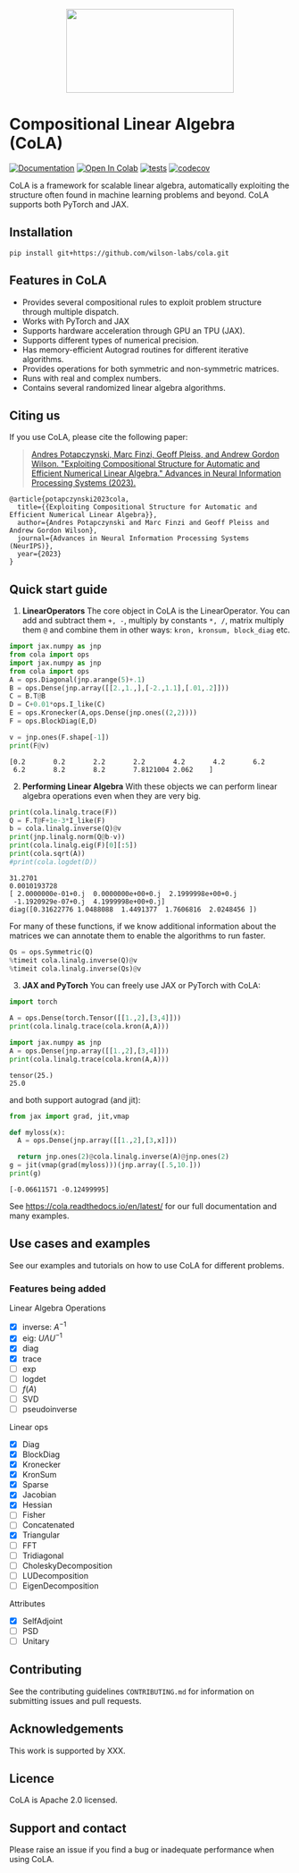 <p align="center">
 <img src="https://user-images.githubusercontent.com/6753639/251633368-1ec42732-1759-45d7-b949-51df6429a90a.svg"  width="300" height="150">
</p>


# Compositional Linear Algebra (CoLA)

[![Documentation](https://readthedocs.org/projects/cola/badge/)](https://cola.readthedocs.io/en/latest/)
[![Open In Colab](https://colab.research.google.com/assets/colab-badge.svg)](https://colab.research.google.com/github/wilson-labs/cola/blob/master/docs/notebooks/colabs/all.ipynb)
[![tests](https://github.com/wilson-labs/cola/actions/workflows/python-package.yml/badge.svg)](https://github.com/wilson-labs/cola/actions/workflows/python-package.yml)
[![codecov](https://codecov.io/gh/wilson-labs/cola/branch/main/graph/badge.svg?token=bBnkfHv30C)](https://codecov.io/gh/wilson-labs/cola)

CoLA is a framework for scalable linear algebra, automatically exploiting the structure often found in machine learning problems and beyond. 
CoLA supports both PyTorch and JAX.

## Installation
```shell
pip install git+https://github.com/wilson-labs/cola.git
```

## Features in CoLA
* Provides several compositional rules to exploit problem structure through multiple dispatch.
* Works with PyTorch and JAX
* Supports hardware acceleration through GPU an TPU (JAX).
* Supports different types of numerical precision.
* Has memory-efficient Autograd routines for different iterative algorithms.
* Provides operations for both symmetric and non-symmetric matrices.
* Runs with real and complex numbers.
* Contains several randomized linear algebra algorithms.

## Citing us
If you use CoLA, please cite the following paper:

> [Andres Potapczynski, Marc Finzi, Geoff Pleiss, and Andrew Gordon Wilson. "Exploiting Compositional Structure for Automatic and Efficient Numerical Linear Algebra." Advances in Neural Information Processing Systems (2023).]()
```
@article{potapczynski2023cola,
  title={{Exploiting Compositional Structure for Automatic and Efficient Numerical Linear Algebra}},
  author={Andres Potapczynski and Marc Finzi and Geoff Pleiss and Andrew Gordon Wilson},
  journal={Advances in Neural Information Processing Systems (NeurIPS)},
  year={2023}
}
```


## Quick start guide
1. **LinearOperators** The core object in CoLA is the LinearOperator. You can add and subtract them `+, -`,
multiply by constants `*, /`, matrix multiply them `@` and combine them in other ways:
`kron, kronsum, block_diag` etc.
```python
import jax.numpy as jnp
from cola import ops
import jax.numpy as jnp
from cola import ops
A = ops.Diagonal(jnp.arange(5)+.1)
B = ops.Dense(jnp.array([[2.,1.,],[-2.,1.1],[.01,.2]]))
C = B.T@B
D = C+0.01*ops.I_like(C)
E = ops.Kronecker(A,ops.Dense(jnp.ones((2,2))))
F = ops.BlockDiag(E,D)

v = jnp.ones(F.shape[-1])
print(F@v)
```
```
[0.2       0.2       2.2       2.2       4.2       4.2       6.2
 6.2       8.2       8.2       7.8121004 2.062    ]
```

2. **Performing Linear Algebra** With these objects we can perform linear algebra operations even when they are very big.
```python
print(cola.linalg.trace(F))
Q = F.T@F+1e-3*I_like(F)
b = cola.linalg.inverse(Q)@v
print(jnp.linalg.norm(Q@b-v))
print(cola.linalg.eig(F)[0][:5])
print(cola.sqrt(A))
#print(cola.logdet(D))
```

```
31.2701
0.0010193728
[ 2.0000000e-01+0.j  0.0000000e+00+0.j  2.1999998e+00+0.j
 -1.1920929e-07+0.j  4.1999998e+00+0.j]
diag([0.31622776 1.0488088  1.4491377  1.7606816  2.0248456 ])
```

For many of these functions, if we know additional information about the matrices we can annotate them
to enable the algorithms to run faster.

```python
Qs = ops.Symmetric(Q)
%timeit cola.linalg.inverse(Q)@v
%timeit cola.linalg.inverse(Qs)@v
```

3. **JAX and PyTorch** You can freely use JAX or PyTorch with CoLA:
```python
import torch

A = ops.Dense(torch.Tensor([[1.,2],[3,4]]))
print(cola.linalg.trace(cola.kron(A,A)))

import jax.numpy as jnp
A = ops.Dense(jnp.array([[1.,2],[3,4]]))
print(cola.linalg.trace(cola.kron(A,A)))
```

```
tensor(25.)
25.0
```

and both support autograd (and jit):
```python
from jax import grad, jit,vmap

def myloss(x):
  A = ops.Dense(jnp.array([[1.,2],[3,x]]))

  return jnp.ones(2)@cola.linalg.inverse(A)@jnp.ones(2)
g = jit(vmap(grad(myloss)))(jnp.array([.5,10.]))
print(g)
```

```
[-0.06611571 -0.12499995]
```

See https://cola.readthedocs.io/en/latest/ for our full documentation and many examples.

## Use cases and examples
See our examples and tutorials on how to use CoLA for different problems.

### Features being added
Linear Algebra Operations
- [x] inverse: $A^{-1}$
- [x] eig: $U \Lambda U^{-1}$
- [x] diag
- [x] trace
- [ ] exp
- [ ] logdet
- [ ] $f(A)$
- [ ] SVD
- [ ] pseudoinverse
      
Linear ops
- [x] Diag
- [x] BlockDiag
- [x] Kronecker
- [x] KronSum
- [x] Sparse
- [x] Jacobian
- [x] Hessian
- [ ] Fisher
- [ ] Concatenated
- [x] Triangular
- [ ] FFT
- [ ] Tridiagonal
- [ ] CholeskyDecomposition
- [ ] LUDecomposition
- [ ] EigenDecomposition
      
Attributes
- [x] SelfAdjoint
- [ ] PSD
- [ ] Unitary

## Contributing
See the contributing guidelines `CONTRIBUTING.md` for information on submitting issues
and pull requests.

<!--
## Team
-->

## Acknowledgements
This work is supported by XXX.

## Licence
CoLA is Apache 2.0 licensed.

## Support and contact
Please raise an issue if you find a bug or inadequate performance when using CoLA.
